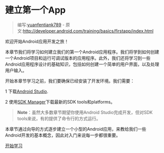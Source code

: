 # 建立第一个App

> 编写:[yuanfentiank789](https://github.com/yuanfentiank789) - 原文:<http://developer.android.com/training/basics/firstapp/index.html>

欢迎开始Android应用开发之旅！

本章节我们将学习如何建立我们的第一个Android应用程序。我们将学到如何创建一个Android项目和运行可调试版本的应用程序。此外，我们还将学习到一些Android应用程序设计的基础知识，包括如何创建一个简单的用户界面，以及处理用户输入。

开始本章节学习之前，我们要确保已经安装了开发环境。我们需要：

1 下载[Android Studio](http://developer.android.com/sdk/index.html).

2 使用[SDK Manager](http://developer.android.com/tools/help/sdk-manager.html)下载最新的SDK tools和platforms。

> **Note**：虽然大多数章节期望你使用Android Studio完成开发，但对SDK tools来说，有的提供了命令行的方式运行。


本章节通过向导的方式逐步建立一个小型的Android应用，来教给我们一些Android开发的基本概念，因此对入门来说每一步都很重要。

[开始学习](creating-project.html)
